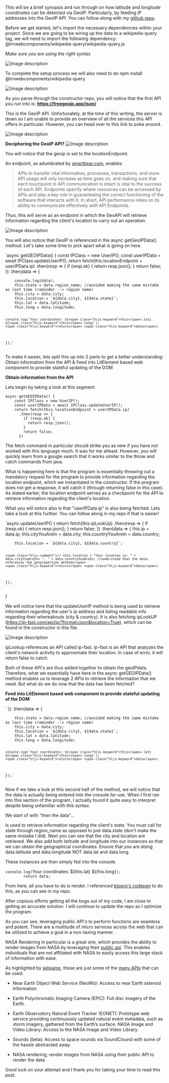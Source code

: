 <p>This will be a brief synopsis and run through on how latitude and longitude coordinates can be detected via GeoIP. Particularly, by feeding IP addresses into the GeoIP API. You can follow along with my <a href="https://github.com/RajivThummala-psu/ip-project/blob/master/src/LocationFromIP.js">github repo</a>. </p>
<p>Before we get started, let&#39;s import the necessary dependencies within your project. Since we are going to be wiring up the data to a wikipedia-query tag, we will need to import the following dependency: @lrnwebcomponents/wikipedia-query/wikipedia-query.js</p>
<p><em>Make sure you are using the right syntax</em></p>
<p><img src="https://dev-to-uploads.s3.amazonaws.com/uploads/articles/r8ycv2suy22w095bxten.png" alt="Image description"></p>
<p>To complete the setup process we will also need to do npm install @lrnwebcomponents/wikipedia-query</p>
<p><img src="https://dev-to-uploads.s3.amazonaws.com/uploads/articles/csmpiw6tqrlsky52cf0y.png" alt="Image description"></p>
<p>As you parse through the constructor repo, you will notice that the first API you run into is: <strong><a href="https://freegeoip.app/json/">https://freegeoip.app/json/</a></strong></p>
<p>This is the GeoIP API. Unfortunately, at the time of this writing, the server is down so I am unable to provide an overview of all the services this API offers in particular. However, you can head over to this link to poke around. </p>
<p><img src="https://dev-to-uploads.s3.amazonaws.com/uploads/articles/vyob9fdinxuv9lscbl5k.png" alt="Image description"></p>
<p><strong>Deciphering the GeoIP API?</strong>
<img src="https://dev-to-uploads.s3.amazonaws.com/uploads/articles/s433cvg4apylswqwr78k.png" alt="Image description"></p>
<p>You will notice that the geoip is set to the locationEndpoint. </p>
<p>An endpoint, as adumbrated by <a href="https://smartbear.com/learn/performance-monitoring/api-endpoints/#:~:text=Each%20endpoint%20is%20the%20location,to%20carry%20out%20their%20function.&amp;text=The%20place%20that%20APIs%20send,lives%2C%20is%20called%20an%20endpoint.">smartbear.com</a>, enables  </p>
<blockquote>
<p>APIs to transfer vital information, processes, transactions, and more. API usage will only increase as time goes on, and making sure that each touchpoint in API communication is intact is vital to the success of each API. Endpoints specify where resources can be accessed by APIs and play a key role in guaranteeing the correct functioning of the software that interacts with it.  In short, API performance relies on its ability to communicate effectively with API Endpoints.</p>
</blockquote>
<p>Thus, this will serve as an endpoint in which the GeoAPI will retrieve information regarding the client&#39;s location to carry out an operation. </p>
<p><img src="https://dev-to-uploads.s3.amazonaws.com/uploads/articles/fcs1fkmabm1x55j3lrhg.png" alt="Image description"></p>
<p>You will also notice that GeoIP is referenced in the async getGeoIPData() method. Let&#39;s take some time to pick apart what is going on here.</p>
<p>`async getGEOIPData() {
    const IPClass = new UserIP();
    const userIPData = await IPClass.updateUserIP();
    return fetch(this.locationEndpoint + userIPData.ip)
      .then(resp =&gt; {
        if (resp.ok) {
          return resp.json();
        }
        return false;
      })
      .then(data =&gt; {</p>
<pre><code>    console.log(<span class="hljs-keyword">data</span>);
    <span class="hljs-keyword">this</span>.state = <span class="hljs-keyword">data</span>.region_name; <span class="hljs-comment">//avoided making the same mistake as last time (reminder --&gt; region name)</span>
    <span class="hljs-keyword">this</span>.city = <span class="hljs-keyword">data</span>.city;
    <span class="hljs-keyword">this</span>.location = `${<span class="hljs-keyword">data</span>.city}, ${<span class="hljs-keyword">data</span>.state}`;
    <span class="hljs-keyword">this</span>.lat = <span class="hljs-keyword">data</span>.latitude; 
    <span class="hljs-keyword">this</span>.long = <span class="hljs-keyword">data</span>.longitude;

    console.log(`Your coordinates: ${<span class="hljs-keyword">this</span>.lat} ${<span class="hljs-keyword">this</span>.long}`);
    <span class="hljs-keyword">return</span> <span class="hljs-keyword">data</span>;
  });`
</code></pre><p>To make it easier, lets split this up into 2 parts to get a better understanding: Obtain information from the API &amp; Feed into LitElement based web component to provide stateful updating of the DOM</p>
<p><strong>Obtain information from the API</strong></p>
<p>Lets begin by taking a look at this segment:</p>
<p><code>async getGEOIPData() {
    const IPClass = new UserIP();
    const userIPData = await IPClass.updateUserIP();
    return fetch(this.locationEndpoint + userIPData.ip)
      .then(resp =&gt; {
        if (resp.ok) {
          return resp.json();
        }
        return false;
      })</code></p>
<p>The fetch command in particular should strike you as new if you have not worked with this language much. It was for me atleast. However, you will quickly learn from a google search that it works similar to the throw and catch commands from java. </p>
<p>What is happening here is that the program is essentially throwing out a mandatory request for the program to provide information regarding the location endpoint, which we instantiated in the constructor. If the program does not get a response, it will catch it (through returning false in this case). As stated earlier, the location endpoint serves as a checkpoint for the API to retrieve information regarding the client&#39;s location. </p>
<p>What you will notice also is that &quot;userIPData.ip&quot; is also being fetched. Lets take a look at this further. You can follow along in my repo if that is easier!</p>
<p>`async updateUserIP() {
    return fetch(this.ipLookUp)
      .then(resp =&gt; {
        if (resp.ok) {
          return resp.json();
        }
        return false;
      })
      .then(data =&gt; {
        this.ip = data.ip;
        this.cityYouAreIn = data.city;
        this.countryYouAreIn = data.country;</p>
<pre><code>    <span class="hljs-keyword">this</span>.location = `${<span class="hljs-keyword">data</span>.city}, ${<span class="hljs-keyword">data</span>.country}`;

    <span class="hljs-comment">// this.location = "Your location is: " + data.cityYouAreIn+ ", " + data.countryYouAreIn; //understood that the data. references the getproperties method</span>
    <span class="hljs-keyword">return</span> <span class="hljs-keyword">data</span>;
  });
</code></pre><p>  }`</p>
<p>We will notice here that the updateUserIP method is being used to retrieve information regarding the user&#39;s ip address and listing readable info regarding their whereabouts (city &amp; country). It is also fetching ipLookUP (<a href="https://ip-fast.com/api/ip/?format=json&amp;location=True">https://ip-fast.com/api/ip/?format=json&amp;location=True</a>), which can be found in the constructor in this file. </p>
<p><img src="https://dev-to-uploads.s3.amazonaws.com/uploads/articles/oa1uuy43jdvn5qx14amy.png" alt="Image description"></p>
<p>ipLookup references an API called ip-fast. ip-fast is an API that analyzes the client&#39;s network activity to approximate their location. In case of error, it will return false to catch. </p>
<p>Both of these API&#39;s are thus added together to obtain the geoIPdata. Therefore, what we essentially have here in the async getGEOIPData() method enables us to leverage 2 APIs to retrieve the information that we need. But what do we do now that the data has been fetched?</p>
<p><strong>Feed into LitElement based web component to provide stateful updating of the DOM</strong></p>
<p>`  })
      .then(data =&gt; {</p>
<pre><code>    <span class="hljs-keyword">this</span>.state = <span class="hljs-keyword">data</span>.region_name; <span class="hljs-comment">//avoided making the same mistake as last time (reminder --&gt; region name)</span>
    <span class="hljs-keyword">this</span>.city = <span class="hljs-keyword">data</span>.city;
    <span class="hljs-keyword">this</span>.location = `${<span class="hljs-keyword">data</span>.city}, ${<span class="hljs-keyword">data</span>.state}`;
    <span class="hljs-keyword">this</span>.lat = <span class="hljs-keyword">data</span>.latitude; 
    <span class="hljs-keyword">this</span>.long = <span class="hljs-keyword">data</span>.longitude;

    console.log(`Your coordinates: ${<span class="hljs-keyword">this</span>.lat} ${<span class="hljs-keyword">this</span>.long}`);
    <span class="hljs-keyword">return</span> <span class="hljs-keyword">data</span>;
  });`
</code></pre><p>Now if we take a look at this second half of the method, we will notice that the data is actually being entered into the console for use. When I first ran into this section of the program, I actually found it quite easy to interpret despite being unfamiliar with this syntax. </p>
<p>We start of with &quot;then the data&quot;...</p>
<p>Is used to retrieve information regarding the client&#39;s state. You must call for state through region_name as opposed to just data.state (don&#39;t make the same mistake I did). Next you can see that the city and location are retrieved. We also add both latitude and longitude into our instances so that we can obtain the geographical coordinates. Ensure that you are doing data.latitude and data.longitude NOT data.lat and data.long. </p>
<p>These instances are then simply fed into the console.</p>
<p><code>console.log(</code>Your coordinates: ${this.lat} ${this.long}<code>);
        return data;</code></p>
<p>From here, all you have to do is render. I referenced <a href="https://codepen.io/btopro/pen/yLNmVbw">btopro&#39;s codepen</a> to do this, as you can see in my repo. </p>
<p>After copious efforts getting all the bugs out of my code, I am close to getting an accurate solution. I will continue to update the repo as I optimize the program.</p>
<p>As you can see, leveraging public API&#39;s to perform functions are seamless and potent. There are a multitude of micro services across the web that can be utilized to achieve a goal in a non-taxing manner. </p>
<p>NASA Rendering in particular is a great one, which provides the ability to render images from NASA by leveraging their <a href="https://api.nasa.gov/api.html#apod">public api</a>. This enables individuals that are not affiliated with NASA to easily access this large stack of information with ease. </p>
<p>As highlighted by <a href="https://wilsjame.github.io/how-to-nasa/">wilsjame</a>, these are just some of the <a href="https://api.nasa.gov/api.html#apod">many APIs</a> that can be used: </p>
<ul>
<li><p>Near Earth Object Web Service (NeoWs): Access to near Earth asteroid information.</p>
</li>
<li><p>Earth Polychromatic Imaging Camera (EPIC): Full disc imagery of the Earth.</p>
</li>
<li><p>Earth Observatory Natural Event Tracker (EONET): Prototype web service providing continuously updated natural event metadata, such as storm imagery, gathered from the Earth’s surface.
NASA Image and Video Library: Access to the NASA Image and Video Library.</p>
</li>
<li><p>Sounds (beta): Access to space sounds via SoundClound with some of the hassle abstracted away.</p>
</li>
<li><p>NASA rendering; render images from NASA using their public API to render the data</p>
</li>
</ul>
<p>Good luck on your attempt and I thank you for taking your time to read this post. </p>


